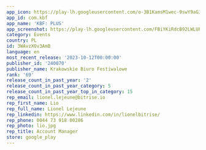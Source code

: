 ```yaml
---
app_icon: https://play-lh.googleusercontent.com/o-3B1KamsM1wec-9swY9aG3fz8U_rc8-8_Jn4iVz3bmX53hfnQMMaSjTM-RS1B06eE7d
app_id: com.kbf
app_name: 'KBF: PLUS'
app_screenshot: https://play-lh.googleusercontent.com/FBiYKiRdcB92LWLUPVOktGqkhTzUF88L7YMb4jHKpcqkUMnT9u1ZfS0Neu7K7pmJN70
category: Events
country: PL
id: 3WAvzXOv3AmB
language: en
most_recent_release: '2023-10-12T00:00:00'
publisher_id: '240070'
publisher_name: Krakowskie Biuro Festiwalowe
rank: '69'
release_count_in_past_year: '2'
release_count_in_past_year_category: 5
release_count_in_past_year_top_in_category: 15
rep_email: lionel.lejeune@bitrise.io
rep_first_name: Lio
rep_full_name: Lionel Lejeune
rep_linkedin: https://www.linkedin.com/in/lionelbitrise/
rep_phone: 0044 73 918 00286
rep_photo: lio.jpg
rep_title: Account Manager
store: google_play
---
```

